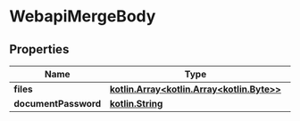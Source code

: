 # WebapiMergeBody

## Properties
Name | Type | Description | Notes
------------ | ------------- | ------------- | -------------
**files** | [**kotlin.Array&lt;kotlin.Array&lt;kotlin.Byte&gt;&gt;**](kotlin.Array&lt;kotlin.Byte&gt;.md) |  |  [optional]
**documentPassword** | [**kotlin.String**](.md) |  |  [optional]
